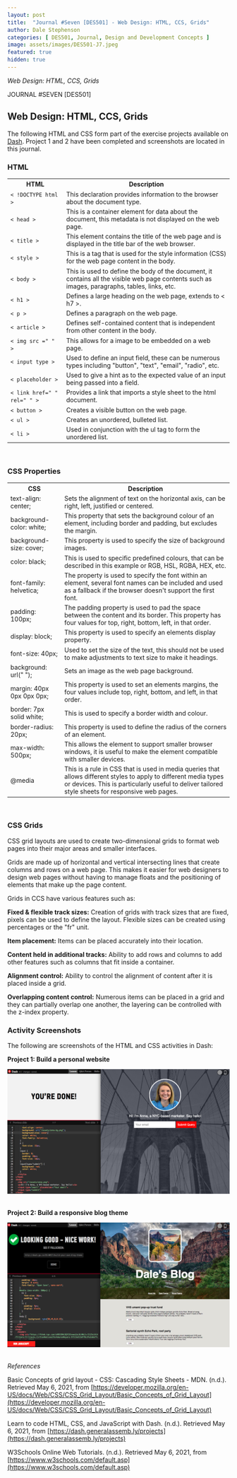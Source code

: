 ```yaml
---
layout: post
title:  "Journal #Seven [DES501] - Web Design: HTML, CCS, Grids" 
author: Dale Stephenson
categories: [ DES501, Journal, Design and Development Concepts ]
image: assets/images/DES501-J7.jpeg
featured: true
hidden: true
---
```

<i>Web Design: HTML, CCS, Grids</i>

JOURNAL #SEVEN [DES501]

<h2>Web Design: HTML, CCS, Grids</h2>
 
The following HTML and CSS form part of the exercise projects available on [Dash](https://dash.generalassemb.ly/projects). Project 1 and 2 have been completed and screenshots are located in this journal.
 
<h3>HTML</h3>
 
<table style="width:100%">
  <tr>
    <th>HTML</th>
    <th>Description</th>
  </tr>
  <tr>
    <td><code>< !DOCTYPE html ></code></td>
    <td>This declaration provides information to the browser about the document type.</td>
  </tr>
  <tr>
    <td><code>< head ></code></td>
    <td>This is a container element for data about the document, this metadata is not displayed on the web page.</td>
  </tr>
    <tr>
    <td><code>< title ></code></td>
    <td>This element contains the title of the web page and is displayed in the title bar of the web browser.</td>
  </tr>
  <tr>
    <td><code>< style ></code></td>
    <td>This is a tag that is used for the style information (CSS) for the web page content in the body.</td>
  </tr>
    <tr>
    <td><code>< body ></code></td>
    <td>This is used to define the body of the document, it contains all the visible web page contents such as images, paragraphs, tables, links, etc.</td>
  </tr>
    <tr>
    <td><code>< h1 ></code></td>
    <td>Defines a large heading on the web page, extends to < h7 >.</td>
  </tr>
  <tr>
    <td><code>< p ></code></td>
    <td>Defines a paragraph on the web page. </td>
  </tr>
    <tr>
    <td><code>< article ></code></td>
    <td>Defines self-contained content that is independent from other content in the body.</td>
  </tr>
  <tr>
    <td><code>< img src =" " ></code></td>
    <td>This allows for a image to be embedded on a web page.</td>
  </tr>
  <tr>
    <td><code>< input type ></code></td>
    <td>Used to define an input field, these can be numerous types including "button", "text", "email", "radio", etc.</td>
  </tr>
  <tr>
    <td><code>< placeholder ></code></td>
    <td>Used to give a hint as to the expected value of an input being passed into a field.</td>
  </tr>
  <tr>
    <td><code>< link href=" " rel=" " ></code></td>
    <td>Provides a link that imports a style sheet to the html document.</td>
  </tr>
  <tr>
    <td><code>< button ></code></td>
    <td>Creates a visible button on the web page. </td>
  </tr>
  <tr>
    <td><code>< ul ></code></td>
    <td>Creates an unordered, bulleted list.</td>
  </tr>
  <tr>
    <td><code>< li ></code></td>
    <td>Used in conjunction with the ul tag to form the unordered list.</td>
  </tr></table>
<br>
 
<h3>CSS Properties</h3>
 
<table style="width:100%">
  <tr>
    <th>CSS</th>
    <th>Description</th>
  </tr>
  <tr>
    <td>text-align: center;</td>
    <td>Sets the alignment of text on the horizontal axis, can be right, left, justified or centered.</td>
  </tr>
  <tr>
    <td>background-color: white;</td>
    <td>This property that sets the background colour of an element, including border and padding, but excludes the margin.</td>
  </tr>
    <tr>
    <td>background-size: cover;</td>
    <td>This property is used to specify the size of background images.</td>
  </tr>
  <tr>
    <td>color: black;</td>
    <td>This is used to specific predefined colours, that can be described in this example or RGB, HSL, RGBA, HEX, etc.</td>
  </tr>
    <tr>
    <td>font-family: helvetica;</td>
    <td> The property is used to specify the font within an element, several font names can be included and used as a fallback if the browser doesn't support the first font.</td>
  </tr>
  <tr>
    <td>padding: 100px;</td>
    <td>The padding property is used to pad the space between the content and its border. This property has four values for top, right, bottom, left, in that order.</td>
  </tr>
  <tr>
    <td>display: block;</td>
    <td>This property is used to specify an elements display property.</td>
  </tr>
  <tr>
    <td>font-size: 40px;</td>
    <td>Used to set the size of the text, this should not be used to make adjustments to text size to make it headings.</td>
  </tr>
  <tr>
    <td>background: url(" ");</td>
    <td>Sets an image as the web page background.</td>
  </tr>
  <tr>
    <td>margin: 40px 0px 0px 0px;</td>
    <td>This property is used to set an elements margins, the four values include top, right, bottom, and left, in that order.</td>
  </tr>
  <tr>
    <td>border: 7px solid white;</td>
    <td>This is used to specify a border width and colour.</td>
  </tr>
  <tr>
    <td>border-radius: 20px;</td>
    <td>This property is used to define the radius of the corners of an element.</td>
  </tr>
  <tr>
    <td>max-width: 500px;</td>
    <td>This allows the element to support smaller browser windows, it is useful to make the element compatible with smaller devices.</td>
  </tr>
  <tr>
    <td>@media</td>
    <td>This is a rule in CSS that is used in media queries that allows different styles to apply to different media types or devices. This is particularly useful to deliver tailored style sheets for responsive web pages.</td>
  </tr></table>
  <br>
 
<h3>CSS Grids</h3>
 
CSS grid layouts are used to create two-dimensional grids to format web pages into their major areas and smaller interfaces.
 
Grids are made up of horizontal and vertical intersecting lines that create columns and rows on a web page. This makes it easier for web designers to design web pages without having to manage floats and the positioning of elements that make up the page content.
 
Grids in CCS have various features such as:
 
<b>Fixed & flexible track sizes:</b> Creation of grids with track sizes that are fixed, pixels can be used to define the layout. Flexible sizes can be created using percentages or the "fr" unit.
 
<b>Item placement:</b> Items can be placed accurately into their location.
 
<b>Content held in additional tracks:</b> Ability to add rows and columns to add other features such as columns that fit inside a container.
 
<b>Alignment control:</b> Ability to control the alignment of content after it is placed inside a grid.
 
<b>Overlapping content control:</b> Numerous items can be placed in a grid and they can partially overlap one another, the layering can be controlled with the z-index property.<br>
 
<h3>Activity Screenshots</h3>
 
The following are screenshots of the HTML and CSS activities in Dash:<br>
 
<b>Project 1: Build a personal website</b><br>

<center><img src="/assets/images/DES501_PRJ1.png" alt="HTML and CSS Dash project 1"></center><br>
 
<b>Project 2: Build a responsive blog theme</b><br>

<center><img src="/assets/images/DES501_PRJ2.png" alt="HTML and CSS Dash project 2"></center><br>
 
<i>References</i><br>
 
Basic Concepts of grid layout - CSS: Cascading Style Sheets - MDN. (n.d.). Retrieved May 6, 2021, from [https://developer.mozilla.org/en-US/docs/Web/CSS/CSS_Grid_Layout/Basic_Concepts_of_Grid_Layout](https://developer.mozilla.org/en-US/docs/Web/CSS/CSS_Grid_Layout/Basic_Concepts_of_Grid_Layout)<br>
 
Learn to code HTML, CSS, and JavaScript with Dash. (n.d.). Retrieved May 6, 2021, from [https://dash.generalassemb.ly/projects](https://dash.generalassemb.ly/projects)<br>
 
W3Schools Online Web Tutorials. (n.d.). Retrieved May 6, 2021, from [https://www.w3schools.com/default.asp](https://www.w3schools.com/default.asp)